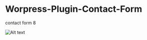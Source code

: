 # Worpress-Plugin-Contact-Form
contact form 8


<img src="https://i.ibb.co/64kwLnw/Screenshot-2023-04-08-at-17-25-55-Plugins-wordpress-Plugin-Word-Press.png" alt="Alt text" title="Optional title">



